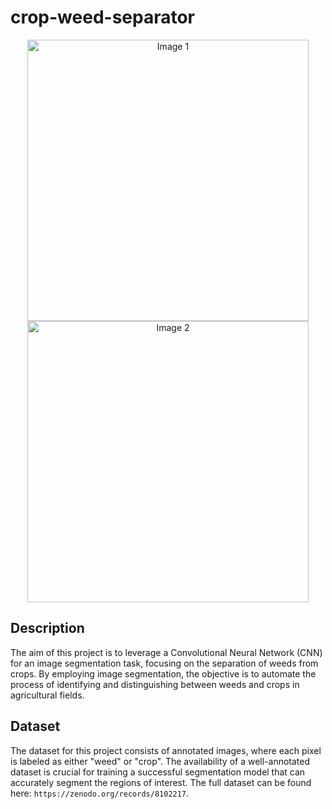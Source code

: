 # crop-weed-separator


<p align="center">
  <img src="https://github.com/nicolazande/crop-weed-separator/assets/115359494/40e6fee4-db2f-443e-95c4-9c7c923d5a62" width="450" alt="Image 1">
  <img src="https://github.com/nicolazande/crop-weed-separator/assets/115359494/5c73ceba-64b3-40d7-85ec-ea7231b16092" width="450" alt="Image 2">
</p>



## Description

The aim of this project is to leverage a Convolutional Neural Network (CNN) for an image segmentation task, focusing on the separation of weeds from crops. By employing image segmentation, the objective is to automate the process of identifying and distinguishing between weeds and crops in agricultural fields.

## Dataset

The dataset for this project consists of annotated images, where each pixel is labeled as either "weed" or "crop". The availability of a well-annotated dataset is crucial for training a successful segmentation model that can accurately segment the regions of interest. The full dataset can be found here: `https://zenodo.org/records/8102217`.


